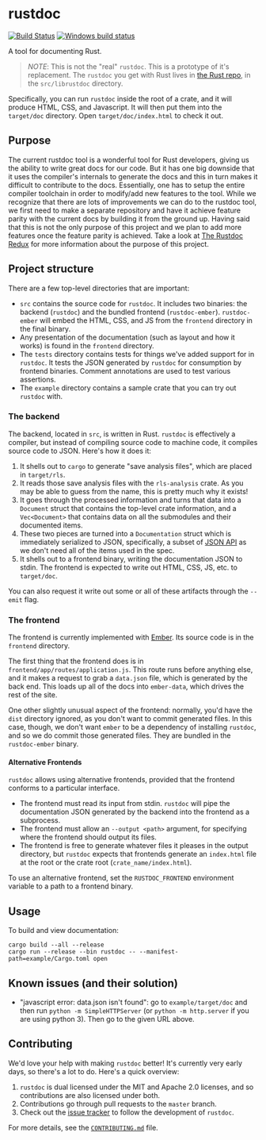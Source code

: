 # rustdoc

[![Build Status][travis_img]][travis] [![Windows build status][appveyor_img]][appveyor]

A tool for documenting Rust.

> *NOTE*: This is not the "real" `rustdoc`. This is a prototype of it's
> replacement. The `rustdoc` you get with Rust lives in
> [the Rust repo][rust], in the `src/librustdoc`
> directory.

Specifically, you can run `rustdoc` inside the root of a crate, and it will
produce HTML, CSS, and Javascript. It will then put them into the `target/doc`
directory. Open `target/doc/index.html` to check it out.

## Purpose

The current rustdoc tool is a wonderful tool for Rust developers, giving us the
ability to write great docs for our code. But it has one big downside that it
uses the compiler's internals to generate the docs and this in turn makes it
difficult to contribute to the docs. Essentially, one has to setup the entire
compiler toolchain in order to modify/add new features to the tool. While we
recognize that there are lots of improvements we can do to the rustdoc tool, we
first need to make a separate repository and have it achieve feature
parity with the current docs by building it from the ground up. Having said that
this is not the only purpose of this project and we plan to add more features
once the feature parity is achieved. Take a look at [The Rustdoc Redux][rustdoc_redux]
for more information about the purpose of this project.

## Project structure

There are a few top-level directories that are important:

- `src` contains the source code for `rustdoc`. It includes two binaries: the
  backend (`rustdoc`) and the bundled frontend (`rustdoc-ember`).
  `rustdoc-ember` will embed the HTML, CSS, and JS from the `frontend` directory
  in the final binary.
- Any presentation of the documentation (such as layout and how it works) is
  found in the `frontend` directory.
- The `tests` directory contains tests for things we've added support for in
  `rustdoc`. It tests the JSON generated by `rustdoc` for consumption by
  frontend binaries. Comment annotations are used to test various assertions.
- The `example` directory contains a sample crate that you can try out `rustdoc`
  with.

### The backend

The backend, located in `src`, is written in Rust. `rustdoc` is effectively a compiler,
but instead of compiling source code to machine code, it compiles source code to JSON.
Here's how it does it:

1. It shells out to `cargo` to generate "save analysis files", which are placed in
   `target/rls`.
2. It reads those save analysis files with the `rls-analysis` crate. As you may be able
   to guess from the name, this is pretty much why it exists!
3. It goes through the processed information and turns that data into a `Document` struct
   that contains the top-level crate information, and a `Vec<Document>` that contains data
   on all the submodules and their documented items.
4. These two pieces are turned into a `Documentation` struct which is immediately serialized
   to JSON, specifically, a subset of [JSON API][json_api] as we don't need all of the items
   used in the spec.
5. It shells out to a frontend binary, writing the documentation JSON to stdin.
   The frontend is expected to write out HTML, CSS, JS, etc. to `target/doc`.

You can also request it write out some or all of these artifacts through the
`--emit` flag.

### The frontend

The frontend is currently implemented with [Ember][ember]. Its source
code is in the `frontend` directory.

The first thing that the frontend does is in `frontend/app/routes/application.js`. This
route runs before anything else, and it makes a request to grab a `data.json` file, which
is generated by the back end. This loads up all of the docs into `ember-data`, which
drives the rest of the site.

One other slightly unusual aspect of the frontend: normally, you'd have the `dist`
directory ignored, as you don't want to commit generated files. In this case, though,
we don't want `ember` to be a dependency of installing `rustdoc`, and so we do commit
those generated files. They are bundled in the `rustdoc-ember` binary.

#### Alternative Frontends

`rustdoc` allows using alternative frontends, provided that the frontend
conforms to a particular interface.

- The frontend must read its input from stdin. `rustdoc` will pipe the
  documentation JSON generated by the backend into the frontend as a subprocess.
- The frontend must allow an `--output <path>` argument, for specifying where
  the frontend should output its files.
- The frontend is free to generate whatever files it pleases in the output
  directory, but `rustdoc` expects that frontends generate an `index.html` file
  at the root or the crate root (`crate_name/index.html`).

To use an alternative frontend, set the `RUSTDOC_FRONTEND` environment variable
to a path to a frontend binary.

## Usage

To build and view documentation:

```
cargo build --all --release
cargo run --release --bin rustdoc -- --manifest-path=example/Cargo.toml open
```

## Known issues (and their solution)

 * "javascript error: data.json isn't found": go to `example/target/doc` and then run
   `python -m SimpleHTTPServer` (or `python -m http.server` if you are using python 3). Then go to the given URL above.

## Contributing

We'd love your help with making `rustdoc` better! It's currently very early days, so
there's a lot to do. Here's a quick overview:

1. `rustdoc` is dual licensed under the MIT and Apache 2.0 licenses, and so contributions
   are also licensed under both.
2. Contributions go through pull requests to the `master` branch.
3. Check out the [issue tracker][issue_tracker] to follow the
   development of `rustdoc`.

For more details, see the [`CONTRIBUTING.md`][contributing] file.

[travis]: https://travis-ci.org/steveklabnik/rustdoc
[travis_img]: https://travis-ci.org/steveklabnik/rustdoc.svg?branch=master
[appveyor]: https://ci.appveyor.com/project/steveklabnik/rustdoc
[appveyor_img]: https://ci.appveyor.com/api/projects/status/github/steveklabnik/rustdoc?svg=true
[rust]: https://github.com/rust-lang/rust
[rustdoc_redux]: https://internals.rust-lang.org/t/the-rustdoc-redux/5542
[json_api]: http://jsonapi.org
[ember]: https://emberjs.com/
[issue_tracker]: https://github.com/steveklabnik/rustdoc/issues
[contributing]: https://github.com/steveklabnik/rustdoc/blob/master/CONTRIBUTING.md
